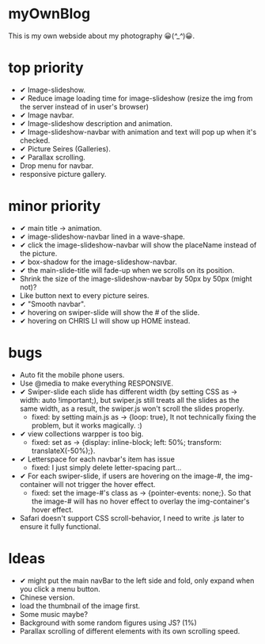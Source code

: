 # myOwnBlog
This is my own webside about my photography 😀(*^_^*)😀.


# top priority
- ✔ Image-slideshow.
- ✔ Reduce image loading time for image-slideshow (resize the img from the server instead of in user's browser)
- ✔ Image navbar.
- ✔ Image-slideshow description and animation.
- ✔ Image-slideshow-navbar with animation and text will pop up when it's checked.
- ✔ Picture Seires (Galleries).
- ✔ Parallax scrolling.
- Drop menu for navbar.
- responsive picture gallery.

# minor priority
- ✔ main title -> animation.
- ✔ image-slideshow-navbar lined in a wave-shape.
- ✔ click the image-slideshow-navbar will show the placeName instead of the picture.
- ✔ box-shadow for the image-slideshow-navbar.
- ✔ the main-slide-title will fade-up when we scrolls on its position.
- Shrink the size of the image-slideshow-navbar by 50px by 50px (might not)?
- Like button next to every picture seires.
- ✔ "Smooth navbar".
- ✔ hovering on swiper-slide will show the # of the slide.
- ✔ hovering on CHRIS LI will show up HOME instead.

# bugs
- Auto fit the mobile phone users.
- Use @media to make everything RESPONSIVE.
- ✔ Swiper-slide each slide has different width (by setting CSS as -> width: auto !important;), but swiper.js still treats all the slides as the same width, as a result, the swiper.js won't scroll the slides properly.
  - fixed: by setting main.js as -> {loop: true}, It not technically fixing the problem, but it works magically. :)
- ✔ view collections warpper is too big.
  - fixed: set as -> {display: inline-block; left: 50%; transform: translateX(-50%);}.
- ✔ Letterspace for each navbar's item has issue
  - fixed: I just simply delete letter-spacing part...
- ✔ For each swiper-slide, if users are hovering on the image-#, the img-container will not trigger the hover effect.
  - fixed: set the image-#'s class as -> {pointer-events: none;}. So that the image-# will has no hover effect to overlay the img-container's hover effect.
- Safari doesn't support CSS scroll-behavior, I need to write .js later to ensure it fully functional.

# Ideas
- ✔ might put the main navBar to the left side and fold, only expand when you click a menu button.
- Chinese version.
- load the thumbnail of the image first.
- Some music maybe?
- Background with some random figures using JS? (1%)
- Parallax scrolling of different elements with its own scrolling speed.


